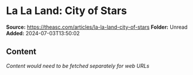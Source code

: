 # La La Land: City of Stars

**Source:** https://theasc.com/articles/la-la-land-city-of-stars
**Folder:** Unread
**Added:** 2024-07-03T13:50:02




## Content
*Content would need to be fetched separately for web URLs*

